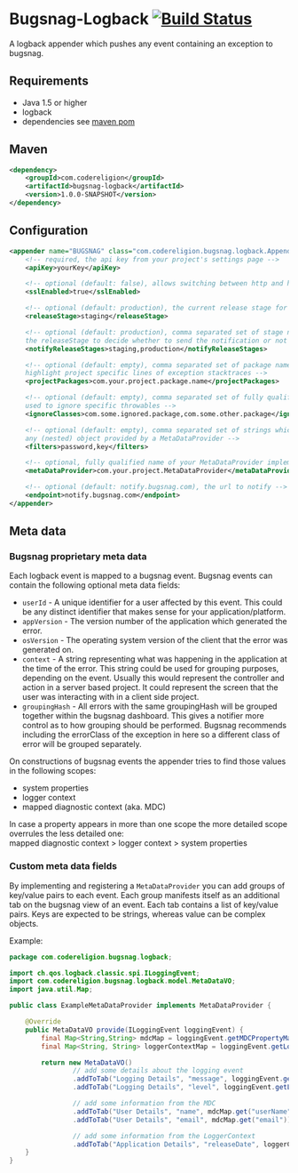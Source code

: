 # Bugsnag-Logback [![Build Status](https://ssl.webpack.de/secure-jenkins.codereligion.com/buildStatus/icon?job=bugsnag-logback-master-build-flow)](http://jenkins.codereligion.com/view/bugsnag-logback/job/bugsnag-logback-master-build-flow/)

A logback appender which pushes any event containing an exception to bugsnag.

## Requirements
* Java 1.5 or higher
* logback
* dependencies see [maven pom](pom.xml)

## Maven ##
```xml
<dependency>
	<groupId>com.codereligion</groupId>
	<artifactId>bugsnag-logback</artifactId>
	<version>1.0.0-SNAPSHOT</version>
</dependency>
```

## Configuration
```xml
<appender name="BUGSNAG" class="com.codereligion.bugsnag.logback.Appender">
    <!-- required, the api key from your project's settings page -->
    <apiKey>yourKey</apiKey>

    <!-- optional (default: false), allows switching between http and https -->
    <sslEnabled>true</sslEnabled>

    <!-- optional (default: production), the current release stage for the application -->
    <releaseStage>staging</releaseStage>

    <!-- optional (default: production), comma separated set of stage names which is matched against
    the releaseStage to decide whether to send the notification or not -->
    <notifyReleaseStages>staging,production</notifyReleaseStages>

    <!-- optional (default: empty), comma separated set of package names which is used to
    highlight project specific lines of exception stacktraces -->
    <projectPackages>com.your.project.package.name</projectPackages>

    <!-- optional (default: empty), comma separated set of fully qualified class names which is
    used to ignore specific throwables -->
    <ignoreClasses>com.some.ignored.package,com.some.other.package</ignoreClasses>

    <!-- optional (default: empty), comma separated set of strings which will be removed from
    any (nested) object provided by a MetaDataProvider -->
    <filters>password,key</filters>

    <!-- optional, fully qualified name of your MetaDataProvider implementation -->
    <metaDataProvider>com.your.project.MetaDataProvider</metaDataProvider>

    <!-- optional (default: notify.bugsnag.com), the url to notify -->
    <endpoint>notify.bugsnag.com</endpoint>
</appender>
```

## Meta data

### Bugsnag proprietary meta data
Each logback event is mapped to a bugsnag event. Bugsnag events can contain the following optional meta data fields:

* ```userId``` - A unique identifier for a user affected by this event. This could be any distinct identifier that
makes sense for your application/platform.
* ```appVersion``` - The version number of the application which generated the error.
* ```osVersion``` - The operating system version of the client that the error was generated on.
* ```context``` - A string representing what was happening in the application at the time of the error. This string
could be used for grouping purposes, depending on the event. Usually this would represent the controller and
action in a server based project. It could represent the screen that the user was interacting with in a client side
project.
* ```groupingHash``` - All errors with the same groupingHash will be grouped together within the bugsnag dashboard.
This gives a notifier more control as to how grouping should be performed. Bugsnag recommends including the errorClass
of the exception in here so a different class of error will be grouped separately.

On constructions of bugsnag events the appender tries to find those values in the following scopes:

* system properties
* logger context
* mapped diagnostic context (aka. MDC)

In case a property appears in more than one scope the more detailed scope overrules the less detailed one:<br/>
mapped diagnostic context > logger context > system properties

### Custom meta data fields
By implementing and registering a ```MetaDataProvider``` you can add groups of key/value pairs to each event. Each group
manifests itself as an additional tab on the bugsnag view of an event. Each tab contains a list of key/value pairs.
Keys are expected to be strings, whereas value can be complex objects.

Example:
```java
package com.codereligion.bugsnag.logback;

import ch.qos.logback.classic.spi.ILoggingEvent;
import com.codereligion.bugsnag.logback.model.MetaDataVO;
import java.util.Map;

public class ExampleMetaDataProvider implements MetaDataProvider {

    @Override
    public MetaDataVO provide(ILoggingEvent loggingEvent) {
        final Map<String,String> mdcMap = loggingEvent.getMDCPropertyMap();
        final Map<String, String> loggerContextMap = loggingEvent.getLoggerContextVO().getPropertyMap();

        return new MetaDataVO()
                // add some details about the logging event
                .addToTab("Logging Details", "message", loggingEvent.getFormattedMessage())
                .addToTab("Logging Details", "level", loggingEvent.getLevel())

                // add some information from the MDC
                .addToTab("User Details", "name", mdcMap.get("userName"))
                .addToTab("User Details", "email", mdcMap.get("email"))

                // add some information from the LoggerContext
                .addToTab("Application Details", "releaseDate", loggerContextMap.get("appReleaseDate"));
    }
}

```